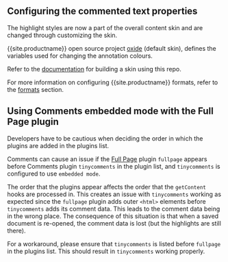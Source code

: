 ## Configuring the commented text properties

The highlight styles are now a part of the overall content skin and are changed through customizing the skin.

{{site.productname}} open source project [oxide](https://github.com/tinymce/oxide/blob/master/src/less/theme/content/comments/comments.less) (default skin), defines the variables used for changing the annotation colours.

Refer to the [documentation]({{site.baseurl}}/advanced/creating-a-skin/#creatingaskin) for building a skin using this repo.

For more information on configuring {{site.productname}} formats, refer to the [formats]({{site.baseurl}}/configure/content-formatting/#formats) section.

## Using Comments embedded mode with the Full Page plugin

Developers have to be cautious when deciding the order in which the plugins are added in the plugins list.

Comments can cause an issue if the [Full Page]({{site.baseurl}}/plugins/opensource/fullpage/) plugin `fullpage` appears before Comments plugin `tinycomments` in the plugin list, and `tinycomments` is configured to use `embedded mode`.

The order that the plugins appear affects the order that the `getContent` hooks are processed in. This creates an issue with `tinycomments` working as expected since the `fullpage` plugin adds outer `<html>` elements before `tinycomments` adds its comment data. This leads to the comment data being in the wrong place. The consequence of this situation is that when a saved document is re-opened, the comment data is lost (but the highlights are still there).

For a workaround, please ensure that `tinycomments` is listed before `fullpage` in the plugins list. This should result in `tinycomments` working properly.
